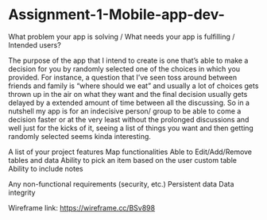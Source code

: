 # Assignment-1-Mobile-app-dev-

What problem your app is solving / What needs your app is fulfilling / Intended users?

The purpose of the app that I intend to create is one that’s able to make a decision for you by randomly selected one of the choices in which you provided. For instance, a question that I’ve seen toss around between friends and family is “where should we eat” and usually a lot of choices gets thrown up in the air on what they want and the final decision usually gets delayed by a extended amount of time between all the discussing. So in a nutshell my app is for an indecisive person/ group to be able to come a decision faster or at the very least without the prolonged discussions and well just for the kicks of it, seeing a list of things you want and then getting randomly selected seems kinda interesting. 

A list of your project features
Map functionalities 
Able to Edit/Add/Remove tables and data
Ability to pick an item based on the user custom table
Ability to include notes

Any non-functional requirements (security, etc.)
Persistent data
Data integrity


Wireframe link:
https://wireframe.cc/BSv898
